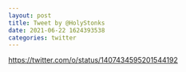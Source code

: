 ```yaml
--- 
layout: post 
title: Tweet by @HolyStonks 
date: 2021-06-22 1624393538 
categories: twitter 
--- 
```

https://twitter.com/o/status/1407434595201544192